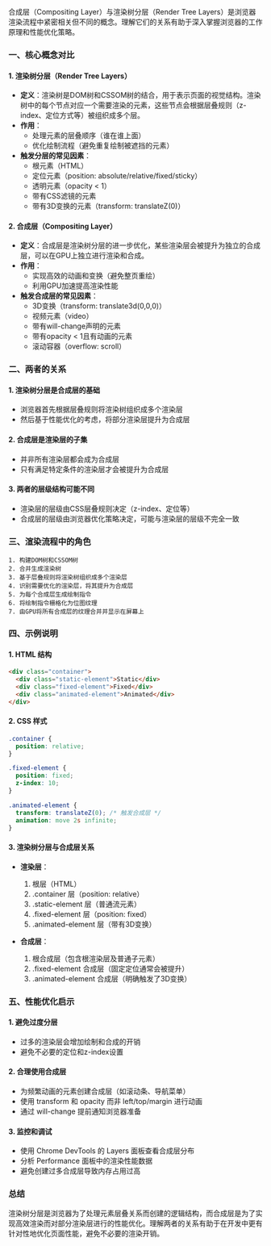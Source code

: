 合成层（Compositing Layer）与渲染树分层（Render Tree Layers）是浏览器渲染流程中紧密相关但不同的概念。理解它们的关系有助于深入掌握浏览器的工作原理和性能优化策略。

### 一、核心概念对比

#### 1. **渲染树分层（Render Tree Layers）**

- **定义**：渲染树是DOM树和CSSOM树的结合，用于表示页面的视觉结构。渲染树中的每个节点对应一个需要渲染的元素，这些节点会根据层叠规则（z-index、定位方式等）被组织成多个层。
- **作用**：
  - 处理元素的层叠顺序（谁在谁上面）
  - 优化绘制流程（避免重复绘制被遮挡的元素）
- **触发分层的常见因素**：
  - 根元素（HTML）
  - 定位元素（position: absolute/relative/fixed/sticky）
  - 透明元素（opacity < 1）
  - 带有CSS滤镜的元素
  - 带有3D变换的元素（transform: translateZ(0)）

#### 2. **合成层（Compositing Layer）**

- **定义**：合成层是渲染树分层的进一步优化，某些渲染层会被提升为独立的合成层，可以在GPU上独立进行渲染和合成。
- **作用**：
  - 实现高效的动画和变换（避免整页重绘）
  - 利用GPU加速提高渲染性能
- **触发合成层的常见因素**：
  - 3D变换（transform: translate3d(0,0,0)）
  - 视频元素（video）
  - 带有will-change声明的元素
  - 带有opacity < 1且有动画的元素
  - 滚动容器（overflow: scroll）

### 二、两者的关系

#### 1. **渲染树分层是合成层的基础**

- 浏览器首先根据层叠规则将渲染树组织成多个渲染层
- 然后基于性能优化的考虑，将部分渲染层提升为合成层

#### 2. **合成层是渲染层的子集**

- 并非所有渲染层都会成为合成层
- 只有满足特定条件的渲染层才会被提升为合成层

#### 3. **两者的层级结构可能不同**

- 渲染层的层级由CSS层叠规则决定（z-index、定位等）
- 合成层的层级由浏览器优化策略决定，可能与渲染层的层级不完全一致

### 三、渲染流程中的角色

```
1. 构建DOM树和CSSOM树
2. 合并生成渲染树
3. 基于层叠规则将渲染树组织成多个渲染层
4. 识别需要优化的渲染层，将其提升为合成层
5. 为每个合成层生成绘制指令
6. 将绘制指令栅格化为位图纹理
7. 由GPU将所有合成层的纹理合并并显示在屏幕上
```

### 四、示例说明

#### 1. HTML 结构

```html
<div class="container">
  <div class="static-element">Static</div>
  <div class="fixed-element">Fixed</div>
  <div class="animated-element">Animated</div>
</div>
```

#### 2. CSS 样式

```css
.container {
  position: relative;
}

.fixed-element {
  position: fixed;
  z-index: 10;
}

.animated-element {
  transform: translateZ(0); /* 触发合成层 */
  animation: move 2s infinite;
}
```

#### 3. 渲染树分层与合成层关系

- **渲染层**：

  1. 根层（HTML）
  2. .container 层（position: relative）
  3. .static-element 层（普通流元素）
  4. .fixed-element 层（position: fixed）
  5. .animated-element 层（带有3D变换）

- **合成层**：
  1. 根合成层（包含根渲染层及普通子元素）
  2. .fixed-element 合成层（固定定位通常会被提升）
  3. .animated-element 合成层（明确触发了3D变换）

### 五、性能优化启示

#### 1. **避免过度分层**

- 过多的渲染层会增加绘制和合成的开销
- 避免不必要的定位和z-index设置

#### 2. **合理使用合成层**

- 为频繁动画的元素创建合成层（如滚动条、导航菜单）
- 使用 transform 和 opacity 而非 left/top/margin 进行动画
- 通过 will-change 提前通知浏览器准备

#### 3. **监控和调试**

- 使用 Chrome DevTools 的 Layers 面板查看合成层分布
- 分析 Performance 面板中的渲染性能数据
- 避免创建过多合成层导致内存占用过高

### 总结

渲染树分层是浏览器为了处理元素层叠关系而创建的逻辑结构，而合成层是为了实现高效渲染而对部分渲染层进行的性能优化。理解两者的关系有助于在开发中更有针对性地优化页面性能，避免不必要的渲染开销。
